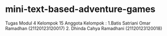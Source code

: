 # mini-text-based-adventure-games
Tugas Modul 4 Kelompok 15
Anggota Kelompok :
1.Batis Satriani Omar Ramadhan (21120123120017)
2. Dhinda Cahya Ramadhani (21120123120018)
